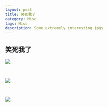 ```yaml
---
layout: post
title: 笑死我了
category: Misc
tags: Misc
description: Some extremely interesting jpgs
---
```



## 笑死我了


<p><img src="https://coding.net/u/ice1000/p/Images/git/raw/master/blog-img/old/life/233.jpg" align="center"></p><br/>
<p><img src="https://coding.net/u/ice1000/p/Images/git/raw/master/blog-img/old/life/2333.jpg" align="center"></p><br/>
<p><img src="https://coding.net/u/ice1000/p/Images/git/raw/master/blog-img/old/life/23333.jpg" align="center"></p><br/>
